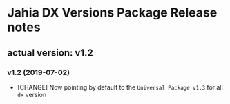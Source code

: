 # Jahia DX Versions Package Release notes

## actual version: v1.2

### v1.2 (2019-07-02)
* [CHANGE] Now pointing by default to the `Universal Package v1.3` for all `dx` version

